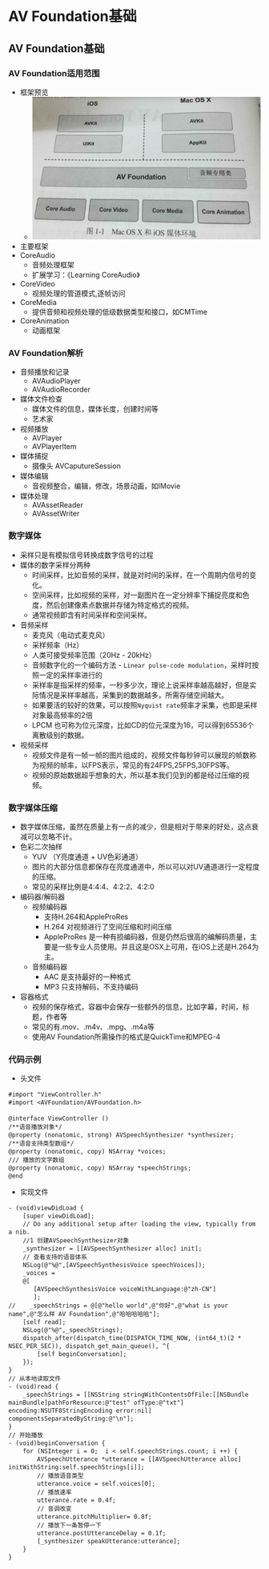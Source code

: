 # AV Foundation基础

## AV Foundation基础

### AV Foundation适用范围
- 框架预览
    - ![](images/framework.jpg)
- 主要框架
- CoreAudio
    - 音频处理框架
    - 扩展学习：《Learning CoreAudio》
- CoreVideo
    - 视频处理的管道模式,逐帧访问
- CoreMedia
    - 提供音频和视频处理的低级数据类型和接口，如CMTime
- CoreAnimation
    - 动画框架
### AV Foundation解析
- 音频播放和记录
	- AVAudioPlayer
	- AVAudioRecorder
- 媒体文件检查
	- 媒体文件的信息，媒体长度，创建时间等
	- 艺术家
- 视频播放
	- AVPlayer
	- AVPlayerItem
- 媒体捕捉
    - 摄像头 AVCaputureSession 
- 媒体编辑
    - 音视频整合，编辑，修改，场景动画，如IMovie
- 媒体处理
    - AVAssetReader
    - AVAssetWriter
### 数字媒体
- 采样只是有模拟信号转换成数字信号的过程
- 媒体的数字采样分两种
    - 时间采样，比如音频的采样，就是对时间的采样，在一个周期内信号的变化。
    - 空间采样，比如视频的采样，对一副图片在一定分辨率下捕捉亮度和色度，然后创建像素点数据并存储为特定格式的视频。 
    - 通常视频即含有时间采样和空间采样。
- 音频采样
    - 麦克风（电动式麦克风）
    - 采样频率（Hz）
    - 人类可接受频率范围（20Hz - 20kHz）
    - 音频数字化的一个编码方法 - `Linear pulse-code modulation`，采样时按照一定的采样率进行的
    - 采样率是指采样的频率，一秒多少次，理论上说采样率越高越好，但是实际情况是采样率越高，采集到的数据越多，所需存储空间越大。
    - 如果要活的较好的效果，可以按照`Nyquist rate`频率才采集，也即是采样对象最高频率的2倍
    - LPCM 也可称为位元深度，比如CD的位元深度为16，可以得到65536个离散级别的数据。
- 视频采样
    - 视频文件是有一帧一帧的图片组成的，视频文件每秒钟可以展现的帧数称为视频的帧率，以FPS表示，常见的有24FPS,25FPS,30FPS等。
    - 视频的原始数据超乎想象的大，所以基本我们见到的都是经过压缩的视频。 
### 数字媒体压缩
- 数字媒体压缩，虽然在质量上有一点的减少，但是相对于带来的好处，这点衰减可以忽略不计。
- 色彩二次抽样
     - YUV （Y亮度通道 + UV色彩通道）
     - 图片的大部分信息都保存在亮度通道中，所以可以对UV通道进行一定程度的压缩。
     - 常见的采样比例是4:4:4、4:2:2、4:2:0
- 编码器/解码器
    - 视频编码器
        - 支持H.264和AppleProRes
        - H.264 对视频进行了空间压缩和时间压缩
        - AppleProRes 是一种有损编码器，但是仍然后很高的编解码质量，主要是一些专业人员使用。并且这是OSX上可用，在iOS上还是H.264为主。
    - 音频编码器
        - AAC 是支持最好的一种格式
        - MP3 只支持解码，不支持编码
- 容器格式
    - 视频的保存格式，容器中会保存一些额外的信息，比如字幕，时间，标题，作者等
    - 常见的有.mov、.m4v、.mpg、.m4a等 
    - 使用AV Foundation所需操作的格式是QuickTime和MPEG-4
    
### 代码示例

- 头文件

```objc
#import "ViewController.h"
#import <AVFoundation/AVFoundation.h>

@interface ViewController ()
/**语音播放对象*/
@property (nonatomic, strong) AVSpeechSynthesizer *synthesizer;
/**语音支持类型数组*/
@property (nonatomic, copy) NSArray *voices;
/// 播放的文字数组
@property (nonatomic, copy) NSArray *speechStrings;
@end
```

- 实现文件



```objc
- (void)viewDidLoad {
    [super viewDidLoad];
    // Do any additional setup after loading the view, typically from a nib.
    //1 创建AVSpeechSynthesizer对象
    _synthesizer = [[AVSpeechSynthesizer alloc] init];
    // 查看支持的语音体系
    NSLog(@"%@",[AVSpeechSynthesisVoice speechVoices]);
    _voices =
    @[
       [AVSpeechSynthesisVoice voiceWithLanguage:@"zh-CN"]
       ];
//    _speechStrings = @[@"hello world",@"你好",@"what is your name",@"怎么样 AV Foundation",@"哈哈哈哈哈"];
    [self read];
    NSLog(@"%@",_speechStrings);
    dispatch_after(dispatch_time(DISPATCH_TIME_NOW, (int64_t)(2 * NSEC_PER_SEC)), dispatch_get_main_queue(), ^{
        [self beginConversation];
    });
}
// 从本地读取文件
- (void)read {
    _speechStrings = [[NSString stringWithContentsOfFile:[[NSBundle mainBundle]pathForResource:@"test" ofType:@"txt"] encoding:NSUTF8StringEncoding error:nil] componentsSeparatedByString:@"\n"];
}
// 开始播放
- (void)beginConversation {
    for (NSInteger i = 0;  i < self.speechStrings.count; i ++) {
        AVSpeechUtterance *utterance = [[AVSpeechUtterance alloc] initWithString:self.speechStrings[i]];
        // 播放语音类型
        utterance.voice = self.voices[0];
        // 播放速率
        utterance.rate = 0.4f;
        // 音调改变
        utterance.pitchMultiplier= 0.8f;
        // 播放下一条暂停一下
        utterance.postUtteranceDelay = 0.1f;
        [_synthesizer speakUtterance:utterance];
    }
}
```



